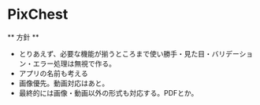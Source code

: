 # PixChest
** 方針 **
- とりあえず、必要な機能が揃うところまで使い勝手・見た目・バリデーション・エラー処理は無視で作る。
- アプリの名前も考える
- 画像優先。動画対応はあと。
- 最終的には画像・動画以外の形式も対応する。PDFとか。